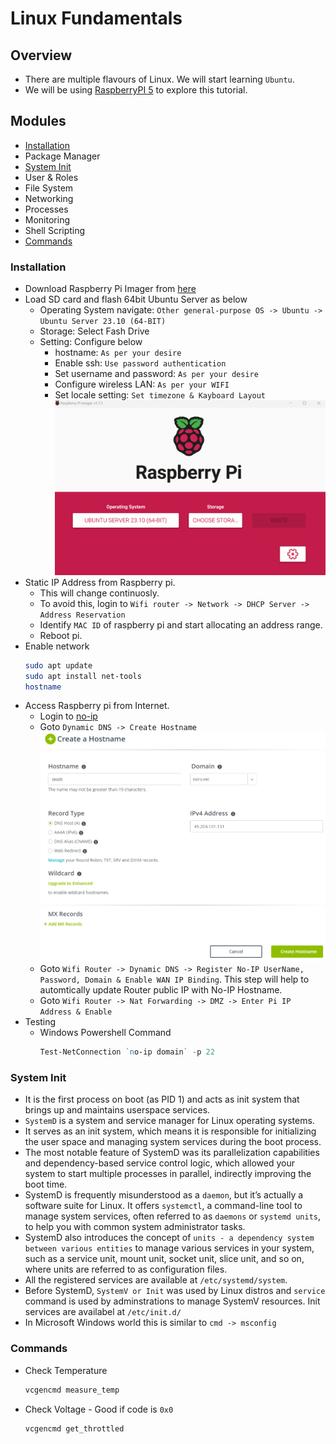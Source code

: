 # Linux Fundamentals

## Overview
- There are multiple flavours of Linux. We will start learning `Ubuntu`.
- We will be using [RaspberryPI 5](https://www.raspberrypi.com/products/raspberry-pi-5/) to explore this tutorial.

## Modules
- [Installation](#installation)
- Package Manager
- [System Init](#system-init)
- User & Roles
- File System
- Networking
- Processes
- Monitoring
- Shell Scripting
- [Commands](#commands)

### Installation
- Download Raspberry Pi Imager from [here](https://www.raspberrypi.com/software/)
- Load SD card and flash 64bit Ubuntu Server as below
  - Operating System navigate: `Other general-purpose OS -> Ubuntu -> Ubuntu Server 23.10 (64-BIT)`
  - Storage: Select Fash Drive
  - Setting: Configure below
    - hostname: `As per your desire`
    - Enable ssh: `Use password authentication`
    - Set username and password: `As per your desire`
    - Configure wireless LAN: `As per your WIFI`
    - Set locale setting: `Set timezone & Kayboard Layout`
    ![](../00-Images/pi-imager.png)
- Static IP Address from Raspberry pi. 
  - This will change continuosly.
  - To avoid this, login to `Wifi router -> Network -> DHCP Server -> Address Reservation`
  - Identify `MAC ID` of raspberry pi and start allocating an address range.
  - Reboot pi.
- Enable network
  ```bash
  sudo apt update
  sudo apt install net-tools
  hostname
  ```
- Access Raspberry pi from Internet.
  - Login to [no-ip](https://www.noip.com/)
  - Goto `Dynamic DNS -> Create Hostname`
    ![](../00-Images/no-ip-hostname.png)
  - Goto `Wifi Router -> Dynamic DNS -> Register No-IP UserName, Password, Domain & Enable WAN IP Binding`. This step will help to automtically update Router public IP with No-IP Hostname.
  - Goto `Wifi Router -> Nat Forwarding -> DMZ -> Enter Pi IP Address & Enable`
- Testing
  - Windows Powershell Command
    ```powershell
    Test-NetConnection `no-ip domain` -p 22
    ```

### System Init
- It is the first process on boot (as PID 1) and acts as init system that brings up and maintains userspace services.
- `SystemD` is a system and service manager for Linux operating systems.
- It serves as an init system, which means it is responsible for initializing the user space and managing system services during the boot process.
- The most notable feature of SystemD was its parallelization capabilities and dependency-based service control logic, which allowed your system to start multiple processes in parallel, indirectly improving the boot time.
- SystemD is frequently misunderstood as a `daemon`, but it’s actually a software suite for Linux. It offers `systemctl`, a command-line tool to manage system services, often referred to as `daemons` or `systemd units`, to help you with common system administrator tasks.
- SystemD also introduces the concept of `units - a dependency system between various entities` to manage various services in your system, such as a service unit, mount unit, socket unit, slice unit, and so on, where units are referred to as configuration files.
- All the registered services are available at `/etc/systemd/system`.
- Before SystemD, `SystemV or Init` was used by Linux distros and `service` command is used by adminstrations to manage SystemV resources. Init services are availabel at `/etc/init.d/`
- In Microsoft Windows world this is similar to `cmd -> msconfig`

### Commands
- Check Temperature
  ```bash
  vcgencmd measure_temp
  ```
- Check Voltage - Good if code is `0x0`
  ```bash
  vcgencmd get_throttled
  ```
